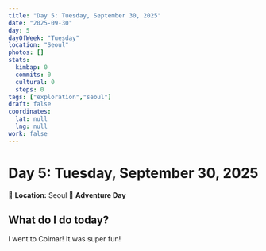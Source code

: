 ```yaml
---
title: "Day 5: Tuesday, September 30, 2025"
date: "2025-09-30"
day: 5
dayOfWeek: "Tuesday"
location: "Seoul"
photos: []
stats:
  kimbap: 0
  commits: 0
  cultural: 0
  steps: 0
tags: ["exploration","seoul"]
draft: false
coordinates:
  lat: null
  lng: null
work: false
---
```

# Day 5: Tuesday, September 30, 2025

📍 **Location:** Seoul
🎒 **Adventure Day**

## What do I do today?
I went to Colmar! It was super fun!

